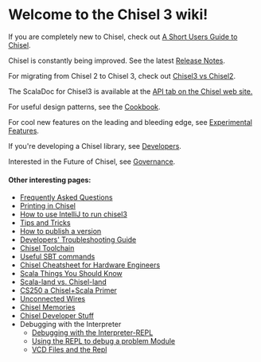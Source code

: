 # **Welcome to the Chisel 3 wiki!**

If you are completely new to Chisel, check out [A Short Users Guide to Chisel](Short-Users-Guide-to-Chisel).

Chisel is constantly being improved.  See the latest [Release Notes](release-notes-17-11-09).

For migrating from Chisel 2 to Chisel 3, check out [Chisel3 vs Chisel2](Chisel3-vs-Chisel2).

The ScalaDoc for Chisel3 is available at the [API tab on the Chisel web site.](https://chisel.eecs.berkeley.edu/api/)

For useful design patterns, see the [Cookbook](Cookbook).

For cool new features on the leading and bleeding edge, see [Experimental Features](Experimental-Features).

If you're developing a Chisel library, see [Developers](Developers).

Interested in the Future of Chisel, see [Governance](Governance).

#### Other interesting pages:
* [Frequently Asked Questions](Frequently-Asked-Questions)
* [Printing in Chisel](Printing-in-Chisel)
* [How to use IntelliJ to run chisel3](intellij-setup)
* [Tips and Tricks](tips-and-tricks)
* [How to publish a version](how-to-publish)
* [Developers' Troubleshooting Guide](troubleshooting)
* [Chisel Toolchain](chisel-toolchain)
* [Useful SBT commands](Useful-SBT-Commands)
* [Chisel Cheatsheet for Hardware Engineers](ChiselSheet)
* [Scala Things You Should Know](Scala-Things-You-Should-Know)
* [Scala-land vs. Chisel-land](Scala-land-vs.-Chisel-land)
* [CS250 a Chisel+Scala Primer](CS250-Chisel+Scala-Primer)
* [Unconnected Wires](Unconnected-Wires)
* [Chisel Memories](Chisel-Memories)
* [Chisel Developer Stuff](Chisel-Developer-Stuff)
* Debugging with the Interpreter
  * [Debugging with the Interpreter-REPL](Debugging-with-the-Interpreter-REPL-1)
  * [Using the REPL to debug a problem Module](Debugging-with-the-Interpreter-REPL-2)
  * [VCD Files and the Repl](Debugging-with-the-Interpreter-REPL-3)

